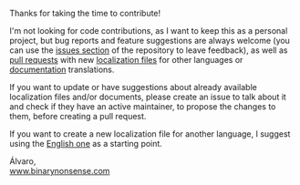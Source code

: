 Thanks for taking the time to contribute!

I'm not looking for code contributions, as I want to keep this as a personal project, but bug reports and feature suggestions are always welcome (you can use the [issues section](https://github.com/binarynonsense/comic-book-reader/issues) of the repository to leave feedback), as well as [pull requests](https://github.com/binarynonsense/comic-book-reader/pulls) with new [localization files](https://github.com/binarynonsense/comic-book-reader/tree/master/app/assets/i18n) for other languages or [documentation](https://github.com/binarynonsense/comic-book-reader/tree/master/docs) translations. 

If you want to update or have suggestions about already available localization files and/or documents, please create an issue to talk about it and check if they have an active maintainer, to propose the changes to them, before creating a pull request.

If you want to create a new localization file for another language, I suggest using the [English one](https://github.com/binarynonsense/comic-book-reader/blob/master/app/assets/i18n/en.json) as a starting point.

Álvaro,  
www.binarynonsense.com
